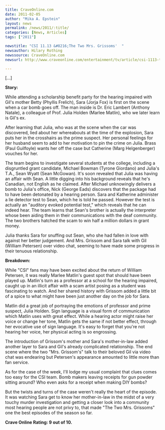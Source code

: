 ```yaml
---
title: CraveOnline.com
date: 2011-02-05
author: "Mika A. Epstein"
layout: news
permalink: /news/2011/:title/
categories: [News, Articles]
tags: ["2011"]

newstitle: "CSI 11.13 &#8216;The Two Mrs. Grissoms'  "
newsauthor: Hilary Rothing
newssource: CraveOnline.com
newsurl: http://www.craveonline.com/entertainment/tv/article/csi-1113-the-two-mrs-grissoms-123003

---
```


[...]

**Story:**

While attending a scholarship benefit party for the hearing impaired with Gil's mother Betty (Phyllis Frelich), Sara (Jorja Fox) is first on the scene when a car bomb goes off. The man inside is Dr. Eric Lambert (Anthony Natale), a colleague of Prof. Julia Holden (Marlee Matlin), who we later learn is Gil's ex.

After learning that Julia, who was at the scene when the car was discovered, lied about her whereabouts at the time of the explosion, Sara puts her in the crosshairs as the prime suspect. Her personal feelings for her husband seem to add to her motivation to pin the crime on Julia. Brass (Paul Guilfoyle) wants her off the case but Catherine (Marg Helgenberger) vouches for her.

The team begins to investigate several students at the college, including a disgruntled grant candidate, Michael Bowman (Tyrone Giordano) and Julia's T.A., Sean Wyatt (Sean McGowan). It's soon revealed that Julia was having an affair with Sean. A little digging into his background reveals that he's Canadian, not English as he claimed. After Michael unknowingly delivers a bomb to Julia's office, Nick (George Eads) discovers that the package had to have been detonated by a hearing person. Sara and Katherine administer a lie detector test to Sean, which he is told he passed. However the test is actually an "auditory evoked potential test," which reveals that he can indeed hear. The team learns that Sean's brother is actually the interpreter whose been aiding them in their communications with the deaf community. The two brothers hatched the scam to win half a million dollars in grant money.

Julia thanks Sara for snuffing out Sean, who she had fallen in love with against her better judgement. And Mrs. Grissom and Sara talk with Gil (William Petersen) over video chat, seeming to have made some progress in their tenuous relationship.

**Breakdown:**

While "CSI" fans may have been excited about the return of William Petersen, it was really Marlee Matlin's guest spot that should have been played up. Matlin's turn as a professor at a school for the hearing impaired, caught up in an illicit affair with a scam artist posing as a student was fascinating to watch. And her shared history with Grissom added a little bit of a spice to what might have been just another day on the job for Sara.

Matlin did a great job of portraying the emotions of professor and prime suspect, Julia Holden. Sign language is a visual form of communication which Matlin uses with great effect. While a hearing actor might raise her voice or change her tone, Matlin gets the same if not better effect, through her evocative use of sign language. It's easy to forget that you're not hearing her voice, her physical acting is so engrossing.

The introduction of Grissom's mother and Sara's mother-in-law added another layer to Sara and Gil's already complicated relationship. The end scene where the two "Mrs. Grissom's" talk to their beloved Gil via video chat was endearing but Petersen's appearance amounted to little more than fan service.

As for the case of the week, I'll lodge my usual complaint that clues comes too easy for the CSI team. Bomb makers leaving receipts for gun powder sitting around? Who even asks for a receipt when making DIY bombs?

But the twists and turns of the case weren't really the heart of the episode. It was watching Sara get to know her mother-in-law in the midst of a very touchy murder investigation and getting a closer look into a community most hearing people are not privy to, that made "The Two Mrs. Grissoms" one the best episodes of the season so far.

**Crave Online Rating: 9 out of 10.**

